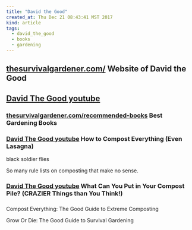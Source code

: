 ```yaml
---
title: "David the Good"
created_at: Thu Dec 21 08:43:41 MST 2017
kind: article
tags:
  - david_the_good
  - books
  - gardening
---
```


<h2>
  <a href="http://www.thesurvivalgardener.com/" target="_blank">thesurvivalgardener.com/</a>
  Website of David the Good
</h2>

<h2>
  <a href="https://www.youtube.com/user/davidthegood/videos" target="_blank">David The Good youtube</a>
</h2>

<h3>
  <a href="http://www.thesurvivalgardener.com/recommended-books-tools/the_best_gardening_books/" target="_blank">thesurvivalgardener.com/recommended-books</a>
  Best Gardening Books
</h3>

<h3>
  <a href="https://www.youtube.com/watch?v=EmqYHrRl4-4" target="_blank">David The Good youtube</a>
  How to Compost Everything (Even Lasagna)
</h3>

black soldier flies

So many rule lists on composting that make no sense.

<h3>
  <a href="https://www.youtube.com/watch?v=-T8rG0WZDN4" target="_blank">David The Good youtube</a>
  What Can You Put in Your Compost Pile? (CRAZIER Things than You Think!)
</h3>

<h3>
  <a href="" target="_blank"></a>

</h3>

Compost Everything: The Good Guide to Extreme Composting

Grow Or Die: The Good Guide to Survival Gardening

<!--
html boilerplate
<a href="" target="_blank"></a>
<a name=""></a>
<img src="" width="400px">
<ul>
  <li></li>
</ul>
<pre>
</pre>
<p style="margin-bottom: 2em;"></p>
<hr style="border: 0; height: 3px; background: #333; background-image: linear-gradient(to right, #ccc, #333, #ccc);">
<pre><code>
</code></pre>
<math xmlns='http://www.w3.org/1998/Math/MathML' display='block'>
</math>
-->
